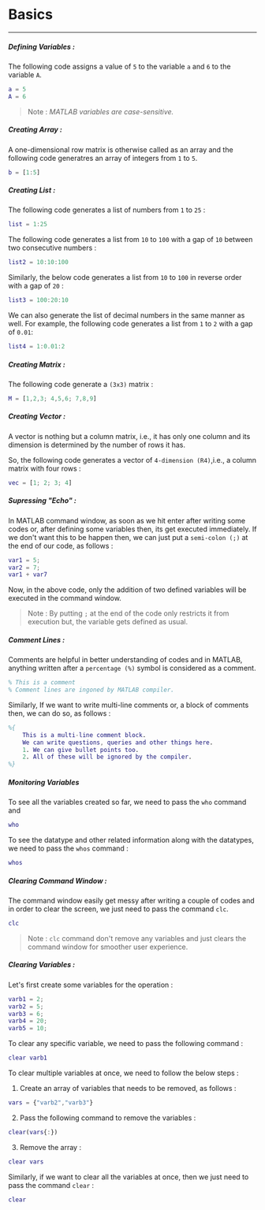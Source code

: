 # Basics
---
##### Defining Variables :
The following code assigns a value of `5` to the variable `a` and `6` to the variable `A`.
```matlab
a = 5
A = 6
```
> Note :
    *MATLAB variables are case-sensitive.*

##### Creating Array :
A one-dimensional row matrix is otherwise called as an array and the following code generatres an array of integers from `1` to `5`.
```matlab
b = [1:5]
```

##### Creating List :
The following code generates a list of numbers from `1` to `25` :
```matlab
list = 1:25
```
The following code generates a list from `10` to `100` with a gap of `10` between two consecutive numbers :
```matlab
list2 = 10:10:100
```
Similarly, the below code generates a list from `10` to `100` in reverse order with a gap of `20` :
```matlab
list3 = 100:20:10
```
We can also generate the list of decimal numbers in the same manner as well.
For example, the following code generates a list from `1` to `2` with a gap of `0.01`:
```matlab
list4 = 1:0.01:2
```

##### Creating Matrix :
The following code generate a `(3x3)` matrix :
```matlab
M = [1,2,3; 4,5,6; 7,8,9]
```

##### Creating Vector :
A vector is nothing but a column matrix, i.e., it has only one column and its dimension is determined by the number of rows it has.

So, the following code generates a vector of `4-dimension (R4)`,i.e., a column matrix with four rows :
```matlab
vec = [1; 2; 3; 4]
```
##### Supressing "Echo" :
In MATLAB command window, as soon as we hit enter after writing some codes or, after defining some variables then, its get executed immediately.
If we don't want this to be happen then, we can just put a `semi-colon (;)` at the end of our code, as follows :
```matlab
var1 = 5;
var2 = 7;
var1 + var7
```
Now, in the above code, only the addition of two defined variables will be executed in the command window.

> Note :
    By putting `;` at the end of the code only restricts it from execution but, the variable gets defined as usual.

##### Comment Lines :
Comments are helpful in better understanding of codes and in MATLAB, anything written after a `percentage (%)` symbol is considered as a comment.
```matlab
% This is a comment
% Comment lines are ingoned by MATLAB compiler.
```
Similarly, If we want to write multi-line comments or, a block of comments then, we can do so, as follows :
```matlab
%{
    This is a multi-line comment block.
    We can write questions, queries and other things here.
    1. We can give bullet points too.
    2. All of these will be ignored by the compiler.
%}
```

##### Monitoring Variables
To see all the variables created so far, we need to pass the `who` command and 
```matlab
who
```
To see the datatype and other related information along with the datatypes, we need to pass the `whos` command :
```matlab
whos
```
##### Clearing Command Window :
The command window easily get messy after writing a couple of codes and in order to clear the screen, we just need to pass the command `clc`.
```matlab
clc
```
> Note :
    `clc` command don't remove any variables and just clears the command window for smoother user experience.
    
##### Clearing Variables :
Let's first create some variables for the operation :
```matlab
varb1 = 2;
varb2 = 5;
varb3 = 6;
varb4 = 20;
varb5 = 10;
```
To clear any specific variable, we need to pass the following command :
```matlab
clear varb1
```
To clear multiple variables at once, we need to follow the below steps :
1. Create an array of variables that needs to be removed, as follows :
```matlab
vars = {"varb2","varb3"}
```
2. Pass the following command to remove the variables :
```matlab
clear(vars{:})
```
3. Remove the array :
```matlab
clear vars
```
Similarly, if we want to clear all the variables at once, then we just need to pass the command `clear` :
```matlab
clear
```













